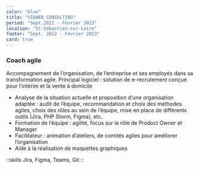 ```yaml
---
color: "blue"
title: "VIAWEB CONSULTING"
period: "Sept.2022 - Février 2023"
location: "St-Sébastien-sur-Loire"
footer: "Sept. 2022 - Février 2023"
card: true
---
```


### Coach agile

Accompagnement de l’organisation, de l’entreprise et ses employés dans sa transformation
agile. Principal logiciel : solution de e-recrutement conçue pour l’intérim et la vente à
domicile

- Analyse de la situation actuelle et proposition d’une organisation adaptée : audit de
l’équipe, recommandation et choix des méthodes agiles, choix des rôles au sein de
l’équipe, mise en place de différents outils (Jira, PHP Storm, Figma), etc.
- Formation de l’équipe : agilité, focus sur le rôle de Product Owner et Manager
- Facilitateur : animation d’ateliers, de comités agiles pour améliorer l’organisation
- Aide à la réalisation de maquettes graphiques

::skills
Jira, Figma, Teams, Git
::
